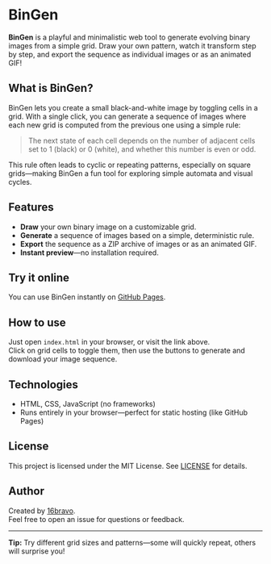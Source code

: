 # BinGen

**BinGen** is a playful and minimalistic web tool to generate evolving binary images from a simple grid. Draw your own pattern, watch it transform step by step, and export the sequence as individual images or as an animated GIF!

## What is BinGen?

BinGen lets you create a small black-and-white image by toggling cells in a grid. With a single click, you can generate a sequence of images where each new grid is computed from the previous one using a simple rule:  
> The next state of each cell depends on the number of adjacent cells set to 1 (black) or 0 (white), and whether this number is even or odd.

This rule often leads to cyclic or repeating patterns, especially on square grids—making BinGen a fun tool for exploring simple automata and visual cycles.

## Features

- **Draw** your own binary image on a customizable grid.
- **Generate** a sequence of images based on a simple, deterministic rule.
- **Export** the sequence as a ZIP archive of images or as an animated GIF.
- **Instant preview**—no installation required.

## Try it online

You can use BinGen instantly on [GitHub Pages](https://16bravo.github.io/BinGeneration/).

## How to use

Just open `index.html` in your browser, or visit the link above.  
Click on grid cells to toggle them, then use the buttons to generate and download your image sequence.

## Technologies

- HTML, CSS, JavaScript (no frameworks)
- Runs entirely in your browser—perfect for static hosting (like GitHub Pages)

## License

This project is licensed under the MIT License. See [LICENSE](LICENSE) for details.

## Author

Created by [16bravo](https://github.com/16bravo).  
Feel free to open an issue for questions or feedback.

---

**Tip:** Try different grid sizes and patterns—some will quickly repeat, others will surprise you!